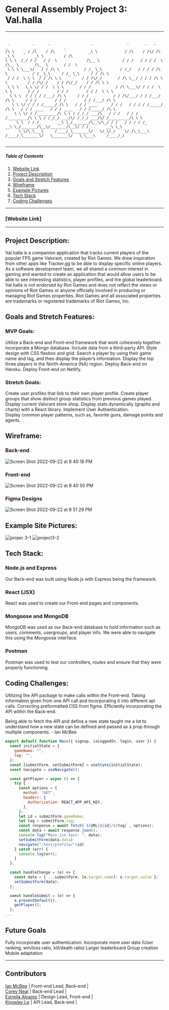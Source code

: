 # General Assembly Project 3: Val.halla
---
```

 _          _      _                  _               _       _   _                  _            _            _          
/\ \    _ / /\    / /\               _\ \            / /\    / /\/ /\               _\ \         _\ \         / /\        
\ \ \  /_/ / /   / /  \             /\__ \          / / /   / / / /  \             /\__ \       /\__ \       / /  \       
 \ \ \ \___\/   / / /\ \           / /_ \_\        / /_/   / / / / /\ \           / /_ \_\     / /_ \_\     / / /\ \      
 / / /  \ \ \  / / /\ \ \         / / /\/_/       / /\ \__/ / / / /\ \ \         / / /\/_/    / / /\/_/    / / /\ \ \     
 \ \ \   \_\ \/ / /  \ \ \       / / /           / /\ \___\/ / / /  \ \ \       / / /        / / /        / / /  \ \ \    
  \ \ \  / / / / /___/ /\ \     / / /           / / /\/___/ / / /___/ /\ \     / / /        / / /        / / /___/ /\ \   
   \ \ \/ / / / /_____/ /\ \   / / / ____      / / /   / / / / /_____/ /\ \   / / / ____   / / / ____   / / /_____/ /\ \  
    \ \ \/ / /_________/\ \ \ / /_/_/ ___/\_  / / /   / / / /_________/\ \ \ / /_/_/ ___/\/ /_/_/ ___/\/ /_________/\ \ \ 
     \ \  / / /_       __\ \_/_______/\__\/\_/ / /   / / / / /_       __\ \_/_______/\__\/_______/\__\/ / /_       __\ \_\
      \_\/\_\___\     /____/_\_______\/   \/_\/_/    \/_/\_\___\     /____/_\_______\/   \_______\/   \_\___\     /____/_/
                                                                                                                          

```
---
##### Table of Contents  
1. [Website Link](#websitelink)
2. [Project Description](#projectdescription)  
3. [Goals and Stretch Features](#goalsandstretchfeatures)  
4. [Wireframe](#wireframe)
5. [Example Pictures](#examplepictures)     
6. [Tech Stack](#techstack) 
7. [Coding Challenges](#codingchallenges)

---  
### [Website Link] <a name="websitelink"></a>
---

## Project Description:<a name="projectdescription"></a>
Val.halla is a companion application that tracks current players of the popular FPS game Valorant, created by Riot Games.  We drew inspiration from other apps like Tracker.gg to be able to display specific online players.  As a software development team, we all shared a common interest in gaming and wanted to create an application that would allow users to be able to see interesting statistics, player profiles, and the global leaderboard. Val.halla is not endorsed by Riot Games and does not reflect the views or opinions of Riot Games or anyone officially involved in producing or managing Riot Games properties. Riot Games and all associated properties are trademarks or registered trademarks of Riot Games, Inc. 


## Goals and Stretch Features:<a name="goalsandstretchfeatures"></a>
### MVP Goals:
Utilize a Back-end and Front-end framework that work cohesively together.
Incorporate a Mongo database.
Include data from a third-party API.
Style design with CSS flexbox and grid. 
Search a player by using their game name and tag, and then display the player’s information. 
Display the top three players in the North-America (NA) region. 
Deploy Back-end on Heroku.
Deploy Front-end on Netlify. 

### Stretch Goals:
Create user profiles that link to their own player profile. 
Create player groups that show distinct group statistics from previous games played. 
Display current Valorant store shop. 
Display stats dynamically (graphs and charts) with a React library.
Implement User Authentication.  
Display common player patterns, such as, favorite guns, damage points and agents. 

## Wireframe:<a name="wireframe"></a>
### Back-end
![Screen Shot 2022-09-22 at 8 40 18 PM](https://user-images.githubusercontent.com/107007458/191874295-a591fc79-0fc4-492e-8352-f7c4d0b1b55d.png)

### Front-end
![Screen Shot 2022-09-22 at 8 40 50 PM](https://user-images.githubusercontent.com/107007458/191874300-fc4e6926-5504-4862-b684-ded47919e394.png)

### Figma Designs
![Screen Shot 2022-09-22 at 8 51 29 PM](https://user-images.githubusercontent.com/107007458/191874773-22b892c4-5e96-46c0-a06d-e05169d11e86.png)


## Example Site Pictures:<a name="examplepictures"></a>
![projec 3-1](https://user-images.githubusercontent.com/107007458/191875914-1ecead79-f442-4ef4-bef3-f3307a41e4e5.png)
![project3-2](https://user-images.githubusercontent.com/107007458/191875917-09aec7dc-5dfb-43d8-a47c-60483ae9cd57.png)


## Tech Stack:<a name="techstack"></a>
### Node.js and Express
Our Back-end was built using Node.js with Express being the framework.

### React (JSX)
React was used to create our Front-end pages and components. 

### Mongoose and MongoDB
MongoDB was used as our Back-end database to hold information such as users, comments, usergroups, and player info. We were able to navigate this using the Mongoose interface.

### Postman
Postman was used to test our controllers, routes and ensure that they were properly functioning. 

## Coding Challenges:<a name="codingchallenges"></a>
Utilizing the API package to make calls within the Front-end.
Taking information given from one API call and incorporating it into different api calls.
Correcting preformatted CSS from figma. 
Efficiently incorporating the API within the Back-end. 

Being able to fetch the API and define a new state taught me a lot to understand how a new state can be defined and passed as a prop through multiple components. - Ian McBee
```jsx
export default function Main({ signup, isLoggedIn, login, user }) {
  const initialState = {
    gameName: "",
    tag: "",
  };
  const [submitForm, setSubmitForm] = useState(initialState);
  const navigate = useNavigate();

  const getPlayer = async () => {
    try {
      const options = {
        method: "GET",
        headers: {
          Authorization: REACT_APP_API_KEY,
        },
      };
      let id = submitForm.gameName;
      let tag = submitForm.tag;
      const response = await fetch(`${URL}${id}/${tag}`, options);
      const data = await response.json();
      console.log("Main.jsx test: ", data);
      setSubmitForm(data.data)
      navigate("/test/profile/"+id)
    } catch (err) {
      console.log(err);
    }
  };

  const handleChange = (e) => {
    const data = { ...submitForm, [e.target.name]: e.target.value };
    setSubmitForm(data);
  };

  const handleSubmit = (e) => {
    e.preventDefault();
    getPlayer();
  };
...
```

## Future Goals
Fully incorporate user authentication.
Incorporate more user data (User ranking, win/loss ratio, kill/death ratio)
Larger leaderboard 
Group creation 
Mobile adaptation

---
## Contributors
[Ian McBee](https://github.com/imcbee) | Front-end Lead, Back-end |   
[Corey Neal](https://github.com/BadMeme) | Back-end Lead |\
[Estrella Alvarez](https://github.com/estrellalvarez) | Design Lead, Front-end |\
[Kingsley Le](https://github.com/Codesley) | API Lead, Back-end |
